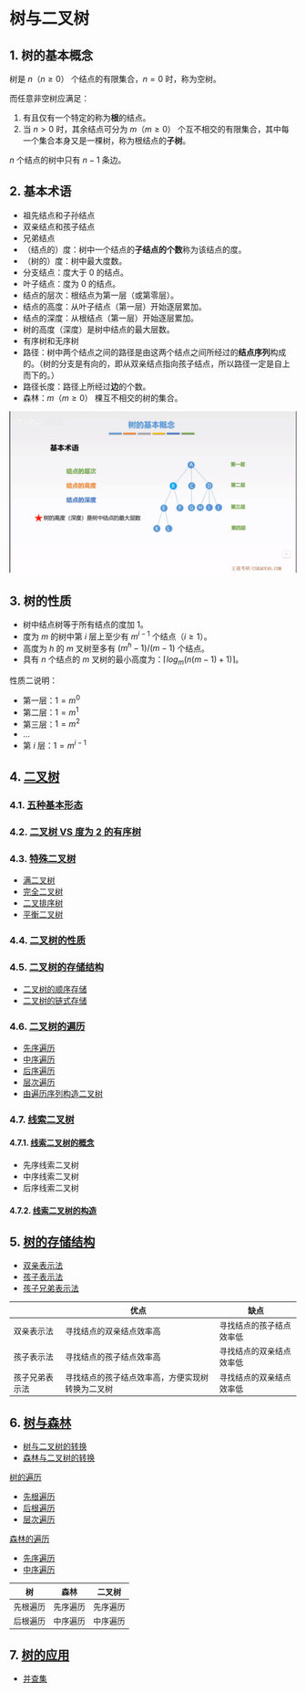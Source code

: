 # 树与二叉树

## 1. 树的基本概念

树是 $n（n \geq 0）$ 个结点的有限集合，$n=0$ 时，称为空树。

而任意非空树应满足：

1. 有且仅有一个特定的称为**根**的结点。
2. 当 $n>0$ 时，其余结点可分为 $m（m \geq 0）$ 个互不相交的有限集合，其中每一个集合本身又是一棵树，称为根结点的**子树**。

$n$ 个结点的树中只有 $n-1$ 条边。

## 2. 基本术语

- 祖先结点和子孙结点
- 双亲结点和孩子结点
- 兄弟结点
- （结点的）度：树中一个结点的**子结点的个数**称为该结点的度。
- （树的）度：树中最大度数。
- 分支结点：度大于 $0$ 的结点。
- 叶子结点：度为 $0$ 的结点。
- 结点的层次：根结点为第一层（或第零层）。
- 结点的高度：从叶子结点（第一层）开始逐层累加。
- 结点的深度：从根结点（第一层）开始逐层累加。
- 树的高度（深度）是树中结点的最大层数。
- 有序树和无序树
- 路径：树中两个结点之间的路径是由这两个结点之间所经过的**结点序列**构成的。（树的分支是有向的，即从双亲结点指向孩子结点，所以路径一定是自上而下的。）
- 路径长度：路径上所经过**边**的个数。
- 森林：$m（m \geq 0）$ 棵互不相交的树的集合。

![树的基本术语](tree.png)

## 3. 树的性质

- 树中结点树等于所有结点的度加 $1$。
- 度为 $m$ 的树中第 $i$ 层上至少有 $m^{i-1}$ 个结点（$i \geq 1$）。
- 高度为 $h$ 的 $m$ 叉树至多有 $(m^h-1)/(m-1)$ 个结点。
- 具有 $n$ 个结点的 $m$ 叉树的最小高度为：$\left \lceil log_m(n(m-1)+1) \right \rceil$。

性质二说明：

- 第一层：$1=m^0$
- 第二层：$1=m^1$
- 第三层：$1=m^2$
- ...
- 第 $i$ 层：$1=m^{i-1}$

## 4. [二叉树](binary-tree/README.md#二叉树)

### 4.1. [五种基本形态](binary-tree/README.md#1-五种基本形态)

### 4.2. [二叉树 VS 度为 2 的有序树](binary-tree/README.md#2-二叉树-VS-度为-2-的有序树)

### 4.3. [特殊二叉树](binary-tree/README.md#3-特殊二叉树)

- [满二叉树](binary-tree/README.md#31-满二叉树)
- [完全二叉树](binary-tree/README.md#32-完全二叉树)
- [二叉排序树](binary-tree/README.md#33-二叉排序树)
- [平衡二叉树](binary-tree/README.md#34-平衡二叉树)

### 4.4. [二叉树的性质](binary-tree/README.md#4-二叉树的性质)

### 4.5. [二叉树的存储结构](binary-tree-storage/README.md#二叉树的存储结构)

- [二叉树的顺序存储](binary-tree-storage/README.md#1-二叉树的顺序存储)
- [二叉树的链式存储](binary-tree-storage/README.md#2-二叉树的链式存储)

### 4.6. [二叉树的遍历](binary-tree-traversal/README.md#二叉树的遍历)

- [先序遍历](binary-tree-traversal/README.md#1-先序遍历)
- [中序遍历](binary-tree-traversal/README.md#2-中序遍历)
- [后序遍历](binary-tree-traversal/README.md#3-后序遍历)
- [层次遍历](binary-tree-traversal/README.md#5-层次遍历)
- [由遍历序列构造二叉树](binary-tree-traversal/README.md#6-由遍历序列构造二叉树)

### 4.7. [线索二叉树](binary-tree-traversal/README.md#7-线索二叉树)

#### 4.7.1. [线索二叉树的概念](binary-tree-traversal/README.md#71-线索二叉树的概念)

- 先序线索二叉树
- 中序线索二叉树
- 后序线索二叉树

#### 4.7.2. [线索二叉树的构造](binary-tree-traversal/README.md#72-线索二叉树的构造)

## 5. [树的存储结构](tree-storage/README.md#树的存储结构)

- [双亲表示法](tree-storage/README.md#1-双亲表示法)
- [孩子表示法](tree-storage/README.md#2-孩子表示法)
- [孩子兄弟表示法](tree-storage/README.md#3-孩子兄弟表示法)

|                | 优点                                             | 缺点                     |
| -------------- | ------------------------------------------------ | ------------------------ |
| 双亲表示法     | 寻找结点的双亲结点效率高                         | 寻找结点的孩子结点效率低 |
| 孩子表示法     | 寻找结点的孩子结点效率高                         | 寻找结点的双亲结点效率低 |
| 孩子兄弟表示法 | 寻找结点的孩子结点效率高，方便实现树转换为二叉树 | 寻找结点的双亲结点效率低 |

## 6. [树与森林](tree-traversal/README.md#树与森林)

- [树与二叉树的转换](tree-traversal/README.md#1-树与二叉树的转换)
- [森林与二叉树的转换](tree-traversal/README.md#2-森林与二叉树的转换)

[树的遍历](tree-traversal/README.md#3-树的遍历)

- [先根遍历](tree-traversal/README.md#31-先根遍历)
- [后根遍历](tree-traversal/README.md#32-后根遍历)
- [层次遍历](tree-traversal/README.md#33-层次遍历)

[森林的遍历](tree-traversal/README.md#4-森林的遍历)

- [先序遍历](tree-traversal/README.md#41-先序遍历)
- [中序遍历](tree-traversal/README.md#42-中序遍历)

| 树       | 森林     | 二叉树   |
| -------- | -------- | -------- |
| 先根遍历 | 先序遍历 | 先序遍历 |
| 后根遍历 | 中序遍历 | 中序遍历 |

## 7. [树的应用](tree-applications/README.md)

- [并查集](tree-applications/README.md#1-并查集)
